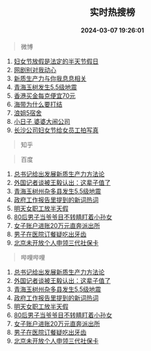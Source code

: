 <div align="center"><h2>实时热搜榜</h2><h4>2024-03-07 19:26:01</h4></div>

> 微博  

1. [妇女节放假是法定的半天节假日](https://s.weibo.com/weibo?q=%23%E5%A6%87%E5%A5%B3%E8%8A%82%E6%94%BE%E5%81%87%E6%98%AF%E6%B3%95%E5%AE%9A%E7%9A%84%E5%8D%8A%E5%A4%A9%E8%8A%82%E5%81%87%E6%97%A5%23&t=31&band_rank=1&Refer=top)<br />
2. [网剧别对我动心](https://s.weibo.com/weibo?q=%23%E7%BD%91%E5%89%A7%E5%88%AB%E5%AF%B9%E6%88%91%E5%8A%A8%E5%BF%83%23&t=31&band_rank=2&Refer=top)<br />
3. [新质生产力与你我息息相关](https://s.weibo.com/weibo?q=%23%E6%96%B0%E8%B4%A8%E7%94%9F%E4%BA%A7%E5%8A%9B%E4%B8%8E%E4%BD%A0%E6%88%91%E6%81%AF%E6%81%AF%E7%9B%B8%E5%85%B3%23&t=31&band_rank=3&Refer=top)<br />
4. [青海玉树发生5.5级地震](https://s.weibo.com/weibo?q=%23%E9%9D%92%E6%B5%B7%E7%8E%89%E6%A0%91%E5%8F%91%E7%94%9F5.5%E7%BA%A7%E5%9C%B0%E9%9C%87%23&t=31&band_rank=4&Refer=top)<br />
5. [香港买金每克便宜70元](https://s.weibo.com/weibo?q=%23%E9%A6%99%E6%B8%AF%E4%B9%B0%E9%87%91%E6%AF%8F%E5%85%8B%E4%BE%BF%E5%AE%9C70%E5%85%83%23&t=31&band_rank=5&Refer=top)<br />
6. [海带为什么要打结](https://s.weibo.com/weibo?q=%E6%B5%B7%E5%B8%A6%E4%B8%BA%E4%BB%80%E4%B9%88%E8%A6%81%E6%89%93%E7%BB%93&t=31&band_rank=6&Refer=top)<br />
7. [浪姐5宿舍](https://s.weibo.com/weibo?q=%E6%B5%AA%E5%A7%905%E5%AE%BF%E8%88%8D&t=31&band_rank=7&Refer=top)<br />
8. [小日子 婆婆大闹公司](https://s.weibo.com/weibo?q=%E5%B0%8F%E6%97%A5%E5%AD%90%20%E5%A9%86%E5%A9%86%E5%A4%A7%E9%97%B9%E5%85%AC%E5%8F%B8&t=31&band_rank=8&Refer=top)<br />
9. [长沙公司妇女节给女员工拍写真](https://s.weibo.com/weibo?q=%23%E9%95%BF%E6%B2%99%E5%85%AC%E5%8F%B8%E5%A6%87%E5%A5%B3%E8%8A%82%E7%BB%99%E5%A5%B3%E5%91%98%E5%B7%A5%E6%8B%8D%E5%86%99%E7%9C%9F%23&t=31&band_rank=9&Refer=top)<br />

> 知乎  


> 百度  

1. [总书记给出发展新质生产力方法论](https://www.baidu.com/s?wd=%E6%80%BB%E4%B9%A6%E8%AE%B0%E7%BB%99%E5%87%BA%E5%8F%91%E5%B1%95%E6%96%B0%E8%B4%A8%E7%94%9F%E4%BA%A7%E5%8A%9B%E6%96%B9%E6%B3%95%E8%AE%BA&sa=fyb_news&rsv_dl=fyb_news)<br />
2. [外国记者谈被王毅认出：这辈子值了](https://www.baidu.com/s?wd=%E5%A4%96%E5%9B%BD%E8%AE%B0%E8%80%85%E8%B0%88%E8%A2%AB%E7%8E%8B%E6%AF%85%E8%AE%A4%E5%87%BA%EF%BC%9A%E8%BF%99%E8%BE%88%E5%AD%90%E5%80%BC%E4%BA%86&sa=fyb_news&rsv_dl=fyb_news)<br />
3. [青海玉树州杂多县发生5.5级地震](https://www.baidu.com/s?wd=%E9%9D%92%E6%B5%B7%E7%8E%89%E6%A0%91%E5%B7%9E%E6%9D%82%E5%A4%9A%E5%8E%BF%E5%8F%91%E7%94%9F5.5%E7%BA%A7%E5%9C%B0%E9%9C%87&sa=fyb_news&rsv_dl=fyb_news)<br />
4. [政府工作报告里提到的新词热词](https://www.baidu.com/s?wd=%E6%94%BF%E5%BA%9C%E5%B7%A5%E4%BD%9C%E6%8A%A5%E5%91%8A%E9%87%8C%E6%8F%90%E5%88%B0%E7%9A%84%E6%96%B0%E8%AF%8D%E7%83%AD%E8%AF%8D&sa=fyb_news&rsv_dl=fyb_news)<br />
5. [明天女职工放半天假](https://www.baidu.com/s?wd=%E6%98%8E%E5%A4%A9%E5%A5%B3%E8%81%8C%E5%B7%A5%E6%94%BE%E5%8D%8A%E5%A4%A9%E5%81%87&sa=fyb_news&rsv_dl=fyb_news)<br />
6. [80后男子当爷爷目不转睛盯着小孙女](https://www.baidu.com/s?wd=80%E5%90%8E%E7%94%B7%E5%AD%90%E5%BD%93%E7%88%B7%E7%88%B7%E7%9B%AE%E4%B8%8D%E8%BD%AC%E7%9D%9B%E7%9B%AF%E7%9D%80%E5%B0%8F%E5%AD%99%E5%A5%B3&sa=fyb_news&rsv_dl=fyb_news)<br />
7. [女子账户进账20万元直奔派出所](https://www.baidu.com/s?wd=%E5%A5%B3%E5%AD%90%E8%B4%A6%E6%88%B7%E8%BF%9B%E8%B4%A620%E4%B8%87%E5%85%83%E7%9B%B4%E5%A5%94%E6%B4%BE%E5%87%BA%E6%89%80&sa=fyb_news&rsv_dl=fyb_news)<br />
8. [男子在医院订餐疑吃出牙齿](https://www.baidu.com/s?wd=%E7%94%B7%E5%AD%90%E5%9C%A8%E5%8C%BB%E9%99%A2%E8%AE%A2%E9%A4%90%E7%96%91%E5%90%83%E5%87%BA%E7%89%99%E9%BD%BF&sa=fyb_news&rsv_dl=fyb_news)<br />
9. [北京未开放个人申领三代社保卡](https://www.baidu.com/s?wd=%E5%8C%97%E4%BA%AC%E6%9C%AA%E5%BC%80%E6%94%BE%E4%B8%AA%E4%BA%BA%E7%94%B3%E9%A2%86%E4%B8%89%E4%BB%A3%E7%A4%BE%E4%BF%9D%E5%8D%A1&sa=fyb_news&rsv_dl=fyb_news)<br />

> 哔哩哔哩  

1. [总书记给出发展新质生产力方法论](https://www.baidu.com/s?wd=%E6%80%BB%E4%B9%A6%E8%AE%B0%E7%BB%99%E5%87%BA%E5%8F%91%E5%B1%95%E6%96%B0%E8%B4%A8%E7%94%9F%E4%BA%A7%E5%8A%9B%E6%96%B9%E6%B3%95%E8%AE%BA&sa=fyb_news&rsv_dl=fyb_news)<br />
2. [外国记者谈被王毅认出：这辈子值了](https://www.baidu.com/s?wd=%E5%A4%96%E5%9B%BD%E8%AE%B0%E8%80%85%E8%B0%88%E8%A2%AB%E7%8E%8B%E6%AF%85%E8%AE%A4%E5%87%BA%EF%BC%9A%E8%BF%99%E8%BE%88%E5%AD%90%E5%80%BC%E4%BA%86&sa=fyb_news&rsv_dl=fyb_news)<br />
3. [青海玉树州杂多县发生5.5级地震](https://www.baidu.com/s?wd=%E9%9D%92%E6%B5%B7%E7%8E%89%E6%A0%91%E5%B7%9E%E6%9D%82%E5%A4%9A%E5%8E%BF%E5%8F%91%E7%94%9F5.5%E7%BA%A7%E5%9C%B0%E9%9C%87&sa=fyb_news&rsv_dl=fyb_news)<br />
4. [政府工作报告里提到的新词热词](https://www.baidu.com/s?wd=%E6%94%BF%E5%BA%9C%E5%B7%A5%E4%BD%9C%E6%8A%A5%E5%91%8A%E9%87%8C%E6%8F%90%E5%88%B0%E7%9A%84%E6%96%B0%E8%AF%8D%E7%83%AD%E8%AF%8D&sa=fyb_news&rsv_dl=fyb_news)<br />
5. [明天女职工放半天假](https://www.baidu.com/s?wd=%E6%98%8E%E5%A4%A9%E5%A5%B3%E8%81%8C%E5%B7%A5%E6%94%BE%E5%8D%8A%E5%A4%A9%E5%81%87&sa=fyb_news&rsv_dl=fyb_news)<br />
6. [80后男子当爷爷目不转睛盯着小孙女](https://www.baidu.com/s?wd=80%E5%90%8E%E7%94%B7%E5%AD%90%E5%BD%93%E7%88%B7%E7%88%B7%E7%9B%AE%E4%B8%8D%E8%BD%AC%E7%9D%9B%E7%9B%AF%E7%9D%80%E5%B0%8F%E5%AD%99%E5%A5%B3&sa=fyb_news&rsv_dl=fyb_news)<br />
7. [女子账户进账20万元直奔派出所](https://www.baidu.com/s?wd=%E5%A5%B3%E5%AD%90%E8%B4%A6%E6%88%B7%E8%BF%9B%E8%B4%A620%E4%B8%87%E5%85%83%E7%9B%B4%E5%A5%94%E6%B4%BE%E5%87%BA%E6%89%80&sa=fyb_news&rsv_dl=fyb_news)<br />
8. [男子在医院订餐疑吃出牙齿](https://www.baidu.com/s?wd=%E7%94%B7%E5%AD%90%E5%9C%A8%E5%8C%BB%E9%99%A2%E8%AE%A2%E9%A4%90%E7%96%91%E5%90%83%E5%87%BA%E7%89%99%E9%BD%BF&sa=fyb_news&rsv_dl=fyb_news)<br />
9. [北京未开放个人申领三代社保卡](https://www.baidu.com/s?wd=%E5%8C%97%E4%BA%AC%E6%9C%AA%E5%BC%80%E6%94%BE%E4%B8%AA%E4%BA%BA%E7%94%B3%E9%A2%86%E4%B8%89%E4%BB%A3%E7%A4%BE%E4%BF%9D%E5%8D%A1&sa=fyb_news&rsv_dl=fyb_news)<br />
